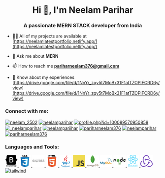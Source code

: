 <h1 align="center">Hi 👋, I'm Neelam Parihar</h1>
<h3 align="center">A passionate MERN STACK developer from India</h3>
<img align="right"  alt "Coding"  width="400"  src="https://miro.medium.com/v2/resize:fit:679/0*F4t8-xz-b98ZcvEH.gif">

- 👨‍💻 All of my projects are available at [https://neelamlatestportfolio.netlify.app/](https://neelamlatestportfolio.netlify.app/)

- 💬 Ask me about **MERN**

- 📫 How to reach me **pariharneelam376@gmail.com**

- 📄 Know about my experiences [https://drive.google.com/file/d/1NnYr_zqv5t7MoBx31F1atTZOPIFCRD6y/view](https://drive.google.com/file/d/1NnYr_zqv5t7MoBx31F1atTZOPIFCRD6y/view)

<h3 align="left">Connect with me:</h3>
<p align="left">
<a href="https://twitter.com/neelam_2502" target="blank"><img align="center" src="https://raw.githubusercontent.com/rahuldkjain/github-profile-readme-generator/master/src/images/icons/Social/twitter.svg" alt="neelam_2502" height="30" width="40" /></a>
<a href="https://linkedin.com/in/neelamparihar" target="blank"><img align="center" src="https://raw.githubusercontent.com/rahuldkjain/github-profile-readme-generator/master/src/images/icons/Social/linked-in-alt.svg" alt="neelamparihar" height="30" width="40" /></a>
<a href="https://fb.com/profile.php?id=100089570950858" target="blank"><img align="center" src="https://raw.githubusercontent.com/rahuldkjain/github-profile-readme-generator/master/src/images/icons/Social/facebook.svg" alt="profile.php?id=100089570950858" height="30" width="40" /></a>
<a href="https://instagram.com/_neelamparihar" target="blank"><img align="center" src="https://raw.githubusercontent.com/rahuldkjain/github-profile-readme-generator/master/src/images/icons/Social/instagram.svg" alt="_neelamparihar" height="30" width="40" /></a>
<a href="https://www.codechef.com/users/neelampariihar" target="blank"><img align="center" src="https://cdn.jsdelivr.net/npm/simple-icons@3.1.0/icons/codechef.svg" alt="neelampariihar" height="30" width="40" /></a>
<a href="https://www.hackerrank.com/pariharneelam376" target="blank"><img align="center" src="https://raw.githubusercontent.com/rahuldkjain/github-profile-readme-generator/master/src/images/icons/Social/hackerrank.svg" alt="pariharneelam376" height="30" width="40" /></a>
<a href="https://www.leetcode.com/neelamparihar" target="blank"><img align="center" src="https://raw.githubusercontent.com/rahuldkjain/github-profile-readme-generator/master/src/images/icons/Social/leet-code.svg" alt="neelamparihar" height="30" width="40" /></a>
<a href="https://auth.geeksforgeeks.org/user/pariharneelam376" target="blank"><img align="center" src="https://raw.githubusercontent.com/rahuldkjain/github-profile-readme-generator/master/src/images/icons/Social/geeks-for-geeks.svg" alt="pariharneelam376" height="30" width="40" /></a>
</p>

<h3 align="left">Languages and Tools:</h3>
<p align="left"> <a href="https://getbootstrap.com" target="_blank" rel="noreferrer"> <img src="https://raw.githubusercontent.com/devicons/devicon/master/icons/bootstrap/bootstrap-plain-wordmark.svg" alt="bootstrap" width="40" height="40"/> </a> <a href="https://www.w3schools.com/css/" target="_blank" rel="noreferrer"> <img src="https://raw.githubusercontent.com/devicons/devicon/master/icons/css3/css3-original-wordmark.svg" alt="css3" width="40" height="40"/> </a> <a href="https://expressjs.com" target="_blank" rel="noreferrer"> <img src="https://raw.githubusercontent.com/devicons/devicon/master/icons/express/express-original-wordmark.svg" alt="express" width="40" height="40"/> </a> <a href="https://www.w3.org/html/" target="_blank" rel="noreferrer"> <img src="https://raw.githubusercontent.com/devicons/devicon/master/icons/html5/html5-original-wordmark.svg" alt="html5" width="40" height="40"/> </a> <a href="https://www.java.com" target="_blank" rel="noreferrer"> <img src="https://raw.githubusercontent.com/devicons/devicon/master/icons/java/java-original.svg" alt="java" width="40" height="40"/> </a> <a href="https://developer.mozilla.org/en-US/docs/Web/JavaScript" target="_blank" rel="noreferrer"> <img src="https://raw.githubusercontent.com/devicons/devicon/master/icons/javascript/javascript-original.svg" alt="javascript" width="40" height="40"/> </a> <a href="https://www.mongodb.com/" target="_blank" rel="noreferrer"> <img src="https://raw.githubusercontent.com/devicons/devicon/master/icons/mongodb/mongodb-original-wordmark.svg" alt="mongodb" width="40" height="40"/> </a> <a href="https://www.mysql.com/" target="_blank" rel="noreferrer"> <img src="https://raw.githubusercontent.com/devicons/devicon/master/icons/mysql/mysql-original-wordmark.svg" alt="mysql" width="40" height="40"/> </a> <a href="https://nodejs.org" target="_blank" rel="noreferrer"> <img src="https://raw.githubusercontent.com/devicons/devicon/master/icons/nodejs/nodejs-original-wordmark.svg" alt="nodejs" width="40" height="40"/> </a> <a href="https://reactjs.org/" target="_blank" rel="noreferrer"> <img src="https://raw.githubusercontent.com/devicons/devicon/master/icons/react/react-original-wordmark.svg" alt="react" width="40" height="40"/> </a> <a href="https://redux.js.org" target="_blank" rel="noreferrer"> <img src="https://raw.githubusercontent.com/devicons/devicon/master/icons/redux/redux-original.svg" alt="redux" width="40" height="40"/> </a> <a href="https://tailwindcss.com/" target="_blank" rel="noreferrer"> <img src="https://www.vectorlogo.zone/logos/tailwindcss/tailwindcss-icon.svg" alt="tailwind" width="40" height="40"/> </a> </p>
